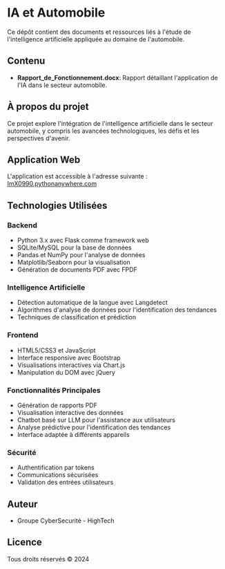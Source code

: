 # IA et Automobile

Ce dépôt contient des documents et ressources liés à l'étude de l'intelligence artificielle appliquée au domaine de l'automobile.

## Contenu

- **Rapport_de_Fonctionnement.docx**: Rapport détaillant l'application de l'IA dans le secteur automobile.

## À propos du projet

Ce projet explore l'intégration de l'intelligence artificielle dans le secteur automobile, y compris les avancées technologiques, les défis et les perspectives d'avenir.

## Application Web

L'application est accessible à l'adresse suivante : [ImX0990.pythonanywhere.com](https://ImX0990.pythonanywhere.com)

## Technologies Utilisées

### Backend
- Python 3.x avec Flask comme framework web
- SQLite/MySQL pour la base de données
- Pandas et NumPy pour l'analyse de données
- Matplotlib/Seaborn pour la visualisation
- Génération de documents PDF avec FPDF

### Intelligence Artificielle
- Détection automatique de la langue avec Langdetect
- Algorithmes d'analyse de données pour l'identification des tendances
- Techniques de classification et prédiction

### Frontend
- HTML5/CSS3 et JavaScript
- Interface responsive avec Bootstrap
- Visualisations interactives via Chart.js
- Manipulation du DOM avec jQuery

### Fonctionnalités Principales
- Génération de rapports PDF
- Visualisation interactive des données
- Chatbot basé sur LLM pour l'assistance aux utilisateurs
- Analyse prédictive pour l'identification des tendances
- Interface adaptée à différents appareils

### Sécurité
- Authentification par tokens
- Communications sécurisées
- Validation des entrées utilisateurs

## Auteur

- Groupe CyberSecurité - HighTech

## Licence

Tous droits réservés © 2024 